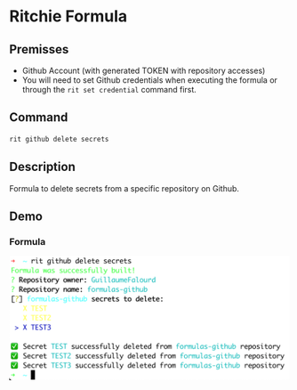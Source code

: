 # Ritchie Formula

## Premisses

- Github Account (with generated TOKEN with repository accesses)
- You will need to set Github credentials when executing the formula or through the `rit set credential` command first.

## Command

```bash
rit github delete secrets
```

## Description

Formula to delete secrets from a specific repository on Github.

## Demo

### Formula

<img class="special-img-class" src="/docs/img/rit-github-delete-secrets.png"/>